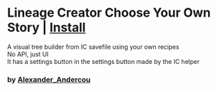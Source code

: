 # Lineage Creator Choose Your Own Story | [Install](https://raw.githubusercontent.com/InfiniteCraftCommunity/userscripts/master/userscripts/Visual_Lineage_Create_Your_Recipe/index.user.js)

A visual tree builder from IC savefile using your own recipes<br>
No API, just UI<br>
It has a settings button in the settings button made by the IC helper

### by [Alexander_Andercou](https://github.com/24sanduAlexandru)
